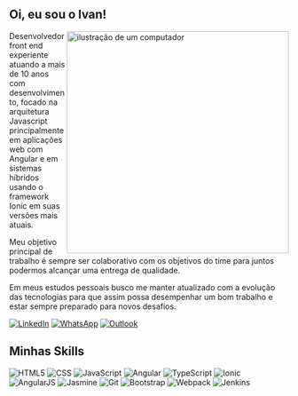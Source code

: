 ## Oi, eu sou o Ivan!

<img src="https://raw.githubusercontent.com/MicaelliMedeiros/micaellimedeiros/master/image/computer-illustration.png" alt="ilustração de um computador" min-width="400px" max-width="400px" width="400px" align="right">

<p align="left"> 
  Desenvolvedor front end experiente atuando a mais de 10 anos com desenvolvimento, focado na arquitetura Javascript principalmente em aplicações web com Angular e em sistemas híbridos usando o framework Ionic em suas versões mais atuais.
</p>

<p align="left"> 
Meu objetivo principal de trabalho é sempre ser colaborativo com os objetivos do time para juntos podermos alcançar uma entrega de qualidade.
</p>

<p align="left"> 
Em meus estudos pessoais busco me manter atualizado com a evolução das tecnologias para que assim possa desempenhar um bom trabalho e estar sempre preparado para novos desafios.
</p>


<p align="left">
  <a href="#" title="LinkedIn">
  <img src="https://img.shields.io/badge/-Linkedin-0e76a8?style=flat-square&logo=Linkedin&logoColor=white&link=https://www.linkedin.com/in/ivan-villacorta-4ab316204/" alt="LinkedIn"/></a>
  <a href="#" title="WhatsApp">
  <img src="https://img.shields.io/badge/-WhatsApp-25d366?style=flat-square&labelColor=25d366&logo=whatsapp&logoColor=white&link=https://api.whatsapp.com/send?phone=5511975869554&text=ol%C3%A1%20Ivan,%20preciso%20de%20job!" alt="WhatsApp"/></a>
<a href="#" title="Outlook">
  <img src="https://img.shields.io/badge/Microsoft_Outlook-0078D4?style=flat-square&labelColor=0078D4&logo=microsoft-outlook&logoColor=white&link=ivan_mv23@hotmail.com" alt="Outlook"/></a>
</p>

## Minhas Skills

![HTML5](https://img.shields.io/badge/-HTML5-333333?style=flat-square&logo=HTML5)
![CSS](https://img.shields.io/badge/-CSS-333333?style=flat-square&logo=CSS3&logoColor=1572B6)
![JavaScript](https://img.shields.io/badge/-JavaScript-333333?style=flat-square&logo=javascript)
![Angular](https://img.shields.io/badge/-Angular-333333?style=flat-square&logo=Angular&logoColor=DD0031)
![TypeScript](https://img.shields.io/badge/TypeScript-333333?style=flat-square&logo=typescript&logoColor=007ACC)
![Ionic](https://img.shields.io/badge/Ionic-333333?style=flat-square&logo=ionic&logoColor=176BFF)
![AngularJS](https://img.shields.io/badge/AngularJs-333333?style=flat-square&logo=Angular&logoColor=DD0031)
![Jasmine](https://img.shields.io/badge/Jasmine-333333?style=flat-square&logo=jasmine&logoColor=8A4182)
![Git](https://img.shields.io/badge/-Git-333333?style=flat&logo=git)
![Bootstrap](https://img.shields.io/badge/Bootstrap-333333?style=flat-square&logo=bootstrap&logoColor=563D7C)
![Webpack](https://img.shields.io/badge/Webpack-333333?style=flat-square&logo=webpack&logoColor=5299C8)
![Jenkins](https://img.shields.io/badge/Jenkins-333333?style=flat-square&logo=jenkins&logoColor=D33833)
